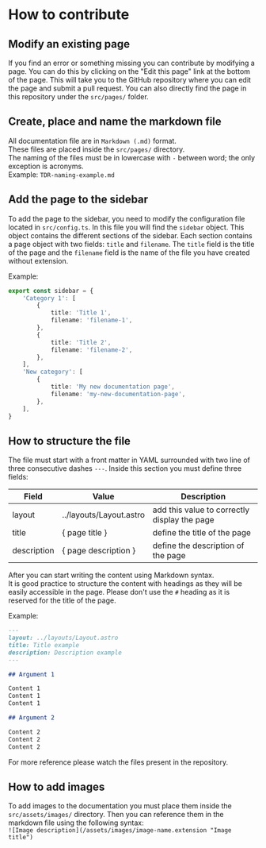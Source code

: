 # How to contribute

## Modify an existing page

If you find an error or something missing you can contribute by modifying a page. You can do this by clicking on the 
"Edit this page" link at the bottom of the page. This will take you to the GitHub repository where you can edit the 
page and submit a pull request. You can also directly find the page in this repository under the `src/pages/` folder. 

## Create, place and name the markdown file

All documentation file are in `Markdown (.md)` format.  
These files are placed inside the `src/pages/` directory.  
The naming of the files must be in lowercase with `-` between word; the only exception is acronyms.  
Example: `TDR-naming-example.md`

## Add the page to the sidebar

To add the page to the sidebar, you need to modify the configuration file located in `src/config.ts`. In this file you
will find the `sidebar` object. This object contains the different sections of the sidebar. Each section contains a 
page object with two fields: `title` and `filename`. The `title` field is the title of the page and the `filename` 
field is the name of the file you have created without extension.

Example:
``` ts
export const sidebar = {
    'Category 1': [
        {
            title: 'Title 1',
            filename: 'filename-1',
        },
        {
            title: 'Title 2',
            filename: 'filename-2',
        },
    ],
    'New category': [
        {
            title: 'My new documentation page',
            filename: 'my-new-documentation-page',
        },
    ],
}
```

## How to structure the file

The file must start with a front matter in YAML surrounded with two line of three consecutive dashes `---`. Inside this 
section you must define three fields:

| Field       | Value                   | Description                                  |
|-------------|-------------------------|----------------------------------------------|
| layout      | ../layouts/Layout.astro | add this value to correctly display the page |
| title       | { page title }          | define the title of the page                 |
| description | { page description }    | define the description of the page           |

After you can start writing the content using Markdown syntax.  
It is good practice to structure the content with headings as they will be easily accessible in the page. Please don't 
use the `#` heading as it is reserved for the title of the page.  

Example:
```md
---
layout: ../layouts/Layout.astro
title: Title example
description: Description example
---

## Argument 1

Content 1  
Content 1  
Content 1  

## Argument 2

Content 2  
Content 2  
Content 2  
```

For more reference please watch the files present in the repository.

## How to add images

To add images to the documentation you must place them inside the `src/assets/images/` directory.
Then you can reference them in the markdown file using the following syntax:  
`![Image description](/assets/images/image-name.extension "Image title")`